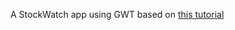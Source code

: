 A StockWatch app using GWT based on [this tutorial](http://www.gwtproject.org/doc/latest/tutorial/gettingstarted.html)
